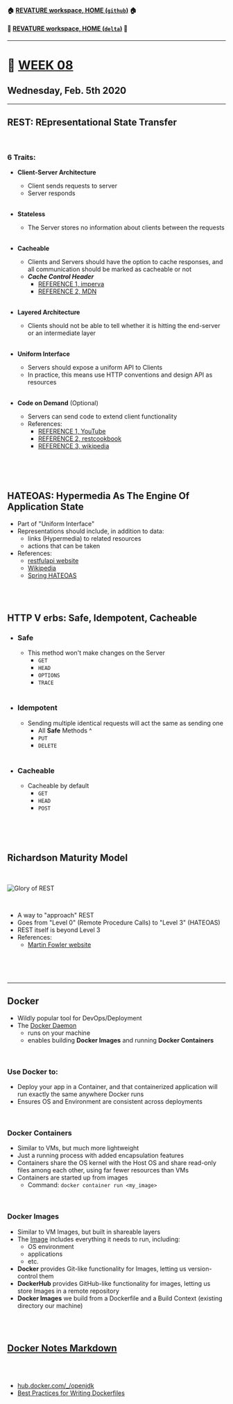 #### :house: [REVATURE workspace, HOME (`github`)](https://github.com/joedonline/REVATURE__workspace)  :house:
#### :house_with_garden: [REVATURE workspace, HOME (`delta`)](https://github.com/deltachannel/REVATURE__workspace) :house_with_garden:
---
# :calendar: [WEEK 08](https://github.com/joedonline/REVATURE__workspace/tree/master/WEEK__08)
## Wednesday, Feb. 5th 2020

---
## REST: REpresentational State Transfer

<br>

### 6 Traits:
- **Client-Server Architecture**
  * Client sends requests to server
  * Server responds
    <br><br>

- **Stateless**
  * The Server stores no information about clients between the requests
    <br><br>

- **Cacheable**
  * Clients and Servers should have the option to cache responses, and all communication should be marked as cacheable or not
  * ***Cache Control Header***
    - [REFERENCE 1, imperva](https://www.imperva.com/learn/performance/cache-control/)
    - [REFERENCE 2, MDN](https://developer.mozilla.org/en-US/docs/Web/HTTP/Headers/Cache-Control)
    <br><br>

- **Layered Architecture**
  * Clients should not be able to tell whether it is hitting the end-server or an intermediate layer
    <br><br>

- **Uniform Interface**
  * Servers should expose a uniform API to Clients
  * In practice, this means use HTTP conventions and design API as resources
    <br><br>

- **Code on Demand** (Optional)
  * Servers can send code to extend client functionality
  * References:
    - [REFERENCE 1, YouTube](https://www.youtube.com/watch?v=0CKRkvFN7jg)
    - [REFERENCE 2, restcookbook](http://restcookbook.com/Basics/codeondemand/)
    - [REFERENCE 3, wikipedia](https://en.wikipedia.org/wiki/Code_on_demand)

<br><br><br>

## HATEOAS: Hypermedia As The Engine Of Application State
- Part of "Uniform Interface"
- Representations should include, in addition to data: 
  * links (Hypermedia) to related resources
  * actions that can be taken
- References:
  * [restfulapi website](https://restfulapi.net/hateoas/)
  * [Wikipedia](https://en.wikipedia.org/wiki/HATEOAS)
  * [Spring HATEOAS](https://spring.io/projects/spring-hateoas)

<br><br>

## HTTP V erbs: Safe, Idempotent, Cacheable
- ### Safe
  * This method won't make changes on the Server
    - `GET`
    - `HEAD`
    - `OPTIONS`
    - `TRACE`
      <br><br>

- ### Idempotent
  * Sending multiple identical requests will act the same as sending one
    - All **Safe** Methods ^
    - `PUT`
    - `DELETE`
      <br><br>

- ### Cacheable
  * Cacheable by default
    - `GET`
    - `HEAD`
    - `POST`

<br><br><br>

## Richardson Maturity Model
  <br>

  ![Glory of REST](https://martinfowler.com/articles/images/richardsonMaturityModel/overview.png)

  <br>

- A way to "approach" REST
- Goes from "Level 0" (Remote Procedure Calls) to "Level 3" (HATEOAS)
- REST itself is beyond Level 3
- References:
  * [Martin Fowler website](https://martinfowler.com/articles/richardsonMaturityModel.html)

<br><br><br>

---
## Docker
- Wildly popular tool for DevOps/Deployment
- The <u>Docker Daemon</u>
  * runs on your machine
  * enables building **Docker Images** and running **Docker Containers**

<br>

### Use Docker to:
- Deploy your app in a Container, and that containerized application will run exactly the same anywhere Docker runs
- Ensures OS and Environment are consistent across deployments

<br>

### Docker Containers
- Similar to VMs, but much more lightweight
- Just a running process with added encapsulation features
- Containers share the OS kernel with the Host OS and share read-only files among each other, using far fewer resources than VMs
- Containers are started up from images
  * Command: `docker container run <my_image>`

<br>

### Docker Images
- Similar to VM Images, but built in shareable layers
- The <u>Image</u> includes everything it needs to run, including:
  * OS environment
  * applications
  * etc.
- **Docker** provides Git-like functionality for Images, letting us version-control them
- **DockerHub** provides GitHub-like functionality for images, letting us store Images in a remote repository
- **Docker Images** we build from a Dockerfile and a Build Context (existing directory our machine)

<br><br>

## [Docker Notes Markdown](https://github.com/joedonline/REVATURE__workspace/tree/master/WEEK__08)

<br><br>

- [hub.docker.com/_/openjdk](https://hub.docker.com/_/openjdk)
- [Best Practices for Writing Dockerfiles](https://docs.docker.com/develop/develop-images/dockerfile_best-practices/)
